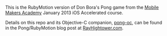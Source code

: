 This is the RubyMotion version of Don Bora's Pong game from the [Mobile Makers Academy](http://mobilemakers.co) January 2013 iOS Accelerated course.

Details on this repo and its Objective-C companion, [pong-oc](http://github.com/rayhightower/pong-oc), can be found in the Pong/RubyMotion blog post at [RayHightower.com](http://rayhightower.com/blog/2013/02/26/atari-pong-rubymotion-objective-c/).

